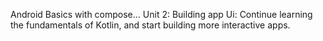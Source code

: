 Android Basics with compose...
Unit 2: Building app Ui:
Continue learning the fundamentals of Kotlin, and start building more interactive apps.